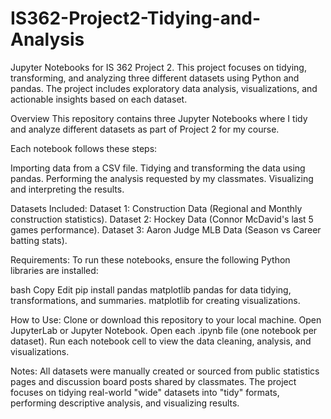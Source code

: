 # IS362-Project2-Tidying-and-Analysis
Jupyter Notebooks for IS 362 Project 2. This project focuses on tidying, transforming, and analyzing three different datasets using Python and pandas. The project includes exploratory data analysis, visualizations, and actionable insights based on each dataset.

Overview
This repository contains three Jupyter Notebooks where I tidy and analyze different datasets as part of Project 2 for my course.

Each notebook follows these steps:

Importing data from a CSV file.
Tidying and transforming the data using pandas.
Performing the analysis requested by my classmates.
Visualizing and interpreting the results.

Datasets Included:
Dataset 1: Construction Data (Regional and Monthly construction statistics).
Dataset 2: Hockey Data (Connor McDavid's last 5 games performance).
Dataset 3: Aaron Judge MLB Data (Season vs Career batting stats).

Requirements:
To run these notebooks, ensure the following Python libraries are installed:

bash
Copy
Edit
pip install pandas matplotlib
pandas for data tidying, transformations, and summaries.
matplotlib for creating visualizations.

How to Use:
Clone or download this repository to your local machine.
Open JupyterLab or Jupyter Notebook.
Open each .ipynb file (one notebook per dataset).
Run each notebook cell to view the data cleaning, analysis, and visualizations.

Notes:
All datasets were manually created or sourced from public statistics pages and discussion board posts shared by classmates.
The project focuses on tidying real-world "wide" datasets into "tidy" formats, performing descriptive analysis, and visualizing results.
